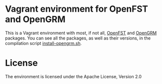 # Vagrant environment for OpenFST and OpenGRM

This is a Vagrant environment with most, if not all, [OpenFST](http://www.openfst.org) and [OpenGRM](http://www.opengrm.org) packages. You can see all the packages, as well as their versions, in the compilation script [install-opengrm.sh](install-opengrm.sh).

# License

The environment is licensed under the Apache License, Version 2.0

